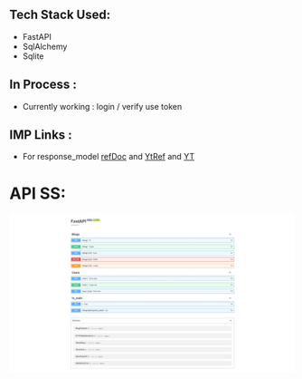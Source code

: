 ## Tech Stack Used:
- FastAPI
- SqlAlchemy
- Sqlite

## In Process : 
- Currently working : login / verify use token

## IMP Links : 

- For response_model [refDoc](https://fastapi.tiangolo.com/tutorial/sql-databases/) and [YtRef](https://www.youtube.com/watch?v=7t2alSnE2-I&t=164s) and [YT](https://www.youtube.com/watch?v=nC9ob8xM3AM&t=919s)

# API SS:

![userAndBlogApi](./SwaggerUI_allCrud_apis.jpg)

